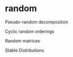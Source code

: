 # random

Pseudo-random decomposition

Cyclic random orderings

Random matrices

Stable Distributions
